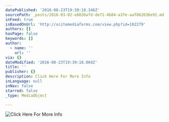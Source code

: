 ```yaml
---
datePublished: '2016-08-23T19:39:18.346Z'
sourcePath: _posts/2016-03-02-e883bafd-de71-4b84-a37e-aaf862636e92.md
inFeed: true
isBasedOnUrl: 'http://xcitemediaforms.com/view.php?id=182279'
authors: []
hasPage: false
keywords: []
author:
  - name: ''
    url: ''
via: {}
dateModified: '2016-08-23T19:39:18.004Z'
title: ''
publisher: {}
description: Click Here For More Info
inLanguage: null
inNav: false
starred: false
_type: MediaObject

---
```

![Click Here For More Info](https://s3-us-west-2.amazonaws.com/the-grid-img/p/7f0660f9e6cf3677f2d6eb465e3338a0c5023900.jpg)